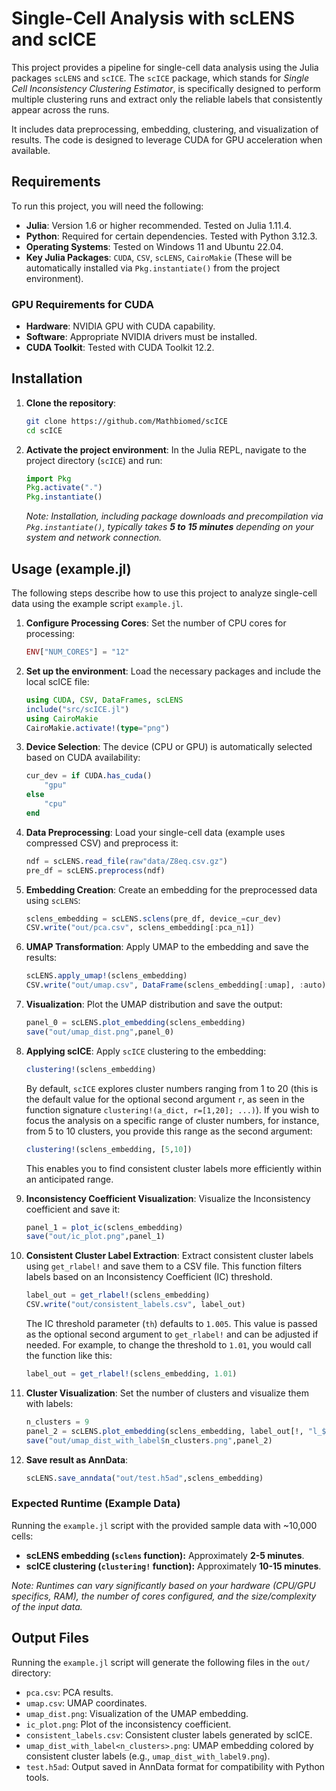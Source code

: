 # Single-Cell Analysis with scLENS and scICE

This project provides a pipeline for single-cell data analysis using the Julia packages `scLENS` and `scICE`.
The `scICE` package, which stands for *Single Cell Inconsistency Clustering Estimator*, is specifically designed to perform multiple clustering runs and extract only the reliable labels that consistently appear across the runs.

It includes data preprocessing, embedding, clustering, and visualization of results. The code is designed to leverage CUDA for GPU acceleration when available.

## Requirements

To run this project, you will need the following:

-   **Julia**: Version 1.6 or higher recommended. Tested on Julia 1.11.4.
-   **Python**: Required for certain dependencies. Tested with Python 3.12.3.
-   **Operating Systems**: Tested on Windows 11 and Ubuntu 22.04.
-   **Key Julia Packages**: `CUDA`, `CSV`, `scLENS`, `CairoMakie` (These will be automatically installed via `Pkg.instantiate()` from the project environment).

### GPU Requirements for CUDA

-   **Hardware**: NVIDIA GPU with CUDA capability.
-   **Software**: Appropriate NVIDIA drivers must be installed.
-   **CUDA Toolkit**: Tested with CUDA Toolkit 12.2.

## Installation

1.  **Clone the repository**:
    ```bash
    git clone https://github.com/Mathbiomed/scICE
    cd scICE
    ```

2.  **Activate the project environment**:
    In the Julia REPL, navigate to the project directory (`scICE`) and run:
    ```julia
    import Pkg
    Pkg.activate(".")
    Pkg.instantiate()
    ```
    *Note: Installation, including package downloads and precompilation via `Pkg.instantiate()`, typically takes **5 to 15 minutes** depending on your system and network connection.*

## Usage (example.jl)

The following steps describe how to use this project to analyze single-cell data using the example script `example.jl`.

1.  **Configure Processing Cores**:
    Set the number of CPU cores for processing:
    ```julia
    ENV["NUM_CORES"] = "12"
    ```

2.  **Set up the environment**:
    Load the necessary packages and include the local scICE file:
    ```julia
    using CUDA, CSV, DataFrames, scLENS
    include("src/scICE.jl")
    using CairoMakie
    CairoMakie.activate!(type="png")
    ```

3.  **Device Selection**:
    The device (CPU or GPU) is automatically selected based on CUDA availability:
    ```julia
    cur_dev = if CUDA.has_cuda()
        "gpu"
    else
        "cpu"
    end
    ```

4.  **Data Preprocessing**:
    Load your single-cell data (example uses compressed CSV) and preprocess it:
    ```julia
    ndf = scLENS.read_file(raw"data/Z8eq.csv.gz")
    pre_df = scLENS.preprocess(ndf)
    ```

5.  **Embedding Creation**:
    Create an embedding for the preprocessed data using `scLENS`:
    ```julia
    sclens_embedding = scLENS.sclens(pre_df, device_=cur_dev)
    CSV.write("out/pca.csv", sclens_embedding[:pca_n1])
    ```

6.  **UMAP Transformation**:
    Apply UMAP to the embedding and save the results:
    ```julia
    scLENS.apply_umap!(sclens_embedding)
    CSV.write("out/umap.csv", DataFrame(sclens_embedding[:umap], :auto))
    ```

7.  **Visualization**:
    Plot the UMAP distribution and save the output:
    ```julia
    panel_0 = scLENS.plot_embedding(sclens_embedding)
    save("out/umap_dist.png",panel_0)
    ```

8. **Applying scICE**: Apply `scICE` clustering to the embedding:
    ```julia
    clustering!(sclens_embedding)
    ```
    
    By default, `scICE` explores cluster numbers ranging from 1 to 20 (this is the default value for the optional second argument `r`, as seen in the function signature `clustering!(a_dict, r=[1,20]; ...)`). If you wish to focus the analysis on a specific range of cluster numbers, for instance, from 5 to 10 clusters, you provide this range as the second argument:
    ```julia
    clustering!(sclens_embedding, [5,10])
    ```
    
    This enables you to find consistent cluster labels more efficiently within an anticipated range.

9.  **Inconsistency Coefficient Visualization**:
    Visualize the Inconsistency coefficient and save it:
    ```julia
    panel_1 = plot_ic(sclens_embedding)
    save("out/ic_plot.png",panel_1)
    ```


10. **Consistent Cluster Label Extraction**: Extract consistent cluster labels using `get_rlabel!` and save them to a CSV file. This function filters labels based on an Inconsistency Coefficient (IC) threshold.
    ```julia
    label_out = get_rlabel!(sclens_embedding)
    CSV.write("out/consistent_labels.csv", label_out)
    ```
    
    The IC threshold parameter (`th`) defaults to `1.005`. This value is passed as the optional second argument to `get_rlabel!` and can be adjusted if needed. For example, to change the threshold to `1.01`, you would call the function like this:
    ```julia
    label_out = get_rlabel!(sclens_embedding, 1.01)
    ```
    

11. **Cluster Visualization**:
    Set the number of clusters and visualize them with labels:
    ```julia
    n_clusters = 9
    panel_2 = scLENS.plot_embedding(sclens_embedding, label_out[!, "l_$n_clusters"])
    save("out/umap_dist_with_label$n_clusters.png",panel_2)
    ```

12. **Save result as AnnData**:
    ```julia
    scLENS.save_anndata("out/test.h5ad",sclens_embedding)
    ```

### Expected Runtime (Example Data)

Running the `example.jl` script with the provided sample data with ~10,000 cells:

-   **scLENS embedding (`sclens` function):** Approximately **2-5 minutes**.
-   **scICE clustering (`clustering!` function):** Approximately **10-15 minutes**.

*Note: Runtimes can vary significantly based on your hardware (CPU/GPU specifics, RAM), the number of cores configured, and the size/complexity of the input data.*

## Output Files

Running the `example.jl` script will generate the following files in the `out/` directory:

-   `pca.csv`: PCA results.
-   `umap.csv`: UMAP coordinates.
-   `umap_dist.png`: Visualization of the UMAP embedding.
-   `ic_plot.png`: Plot of the inconsistency coefficient.
-   `consistent_labels.csv`: Consistent cluster labels generated by scICE.
-   `umap_dist_with_label<n_clusters>.png`: UMAP embedding colored by consistent cluster labels (e.g., `umap_dist_with_label9.png`).
-   `test.h5ad`: Output saved in AnnData format for compatibility with Python tools.
